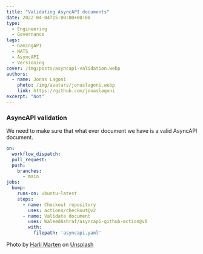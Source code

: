 ```yaml
---
title: "Validating AsyncAPI documents"
date: 2022-04-04T15:00:00+00:00
type: 
  - Engineering
  - Governance
tags:
  - GamingAPI
  - NATS
  - AsyncAPI
  - Versioning
cover: /img/posts/asyncapi-validation.webp
authors:
  - name: Jonas Lagoni
    photo: /img/avatars/jonaslagoni.webp
    link: https://github.com/jonaslagoni
excerpt: "Not"
---
```


### AsyncAPI validation
We need to make sure that what ever document we have is a valid AsyncAPI document.

```yml
on:
  workflow_dispatch: 
  pull_request:
  push:
    branches:
      - main
jobs:
  bump:
    runs-on: ubuntu-latest
    steps:
      - name: Checkout repository
        uses: actions/checkout@v2
      - name: Validate document
        uses: WaleedAshraf/asyncapi-github-action@v0
        with:
          filepath: 'asyncapi.yaml'
```

Photo by <a href="https://unsplash.com/@harlimarten?utm_source=unsplash&utm_medium=referral&utm_content=creditCopyText">Harli  Marten</a> on <a href="https://unsplash.com/s/photos/still-water?utm_source=unsplash&utm_medium=referral&utm_content=creditCopyText">Unsplash</a>
  